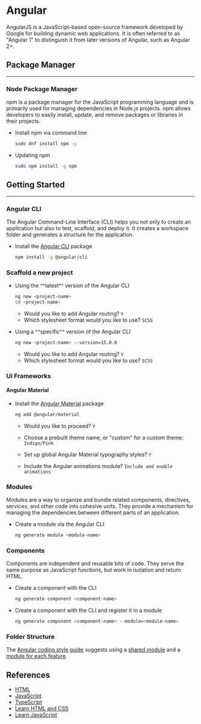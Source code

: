 # Angular

AngularJS is a JavaScript-based open-source framework developed by Google for building dynamic web applications. It is often referred to as "Angular 1" to distinguish it from later versions of Angular, such as Angular 2+.

## Package Manager
---

### Node Package Manager

npm is a package manager for the JavaScript programming language and is primarily used for managing dependencies in Node.js projects. npm allows developers to easily install, update, and remove packages or libraries in their projects.

- Install npm via command line

  ```bash
  sudo dnf install npm -y
  ```

- Updating npm

  ```bash
  sudo npm install -g npm
  ```

## Getting Started
---

### Angular CLI

The Angular Command-Line Interface (CLI) helps you not only to create an application but also to test, scaffold, and deploy it. It creates a workspace folder and generates a structure for the application.

- Install the [Angular CLI](https://angular.io/cli) package

  ```bash
  npm install -g @angular/cli
  ```

### Scaffold a new project

- Using the ^^latest^^ version of the Angular CLI

  ```bash
  ng new <project-name>
  cd <project-name>
  ```

  - Would you like to add Angular routing? `Y`
  - Which stylesheet format would you like to use? `SCSS`

- Using a ^^specific^^ version of the Angular CLI
  ```bash
  ng new <project-name> --version=15.0.0
  ```

  - Would you like to add Angular routing? `Y`
  - Which stylesheet format would you like to use? `SCSS`

### UI Frameworks

#### Angular Material

- Install the [Angular Material](https://material.angular.io/guide/getting-started) package

  ```bash
  ng add @angular/material
  ```

  - Would you like to proceed? `Y`

  - Choose a prebuilt theme name, or "custom" for a custom theme: `Indigo/Pink`

  - Set up global Angular Material typography styles? `Y`

  - Include the Angular animations module? `Include and enable animations`

### Modules

Modules are a way to organize and bundle related components, directives, services, and other code into cohesive units. They provide a mechanism for managing the dependencies between different parts of an application.

- Create a module via the Angular CLI

  ```bash
  ng generate module <module-name>
  ```

### Components

Components are independent and reusable bits of code. They serve the same purpose as JavaScript functions, but work in isolation and return HTML.

- Create a component with the CLI

  ```bash
  ng generate component <component-name>
  ```

- Create a component with the CLI and register it in a module

  ```bash
  ng generate component <component-name> --module=<module-name>
  ```  

### Folder Structure

The [Angular coding style guide](https://angular.io/guide/styleguide) suggests using a [shared module](https://angular.io/guide/styleguide#shared-feature-module) and a [module for each feature](https://angular.io/guide/styleguide#feature-modules).

## References

- [HTML](https://developer.mozilla.org/docs/Learn/HTML)
- [JavaScript](https://developer.mozilla.org/docs/Web/JavaScript)
- [TypeScript](https://www.typescriptlang.org/)
- [Learn HTML and CSS](https://scrimba.com/learn/htmlandcss)
- [Learn JavaScript](https://scrimba.com/learn/learnjavascript)
